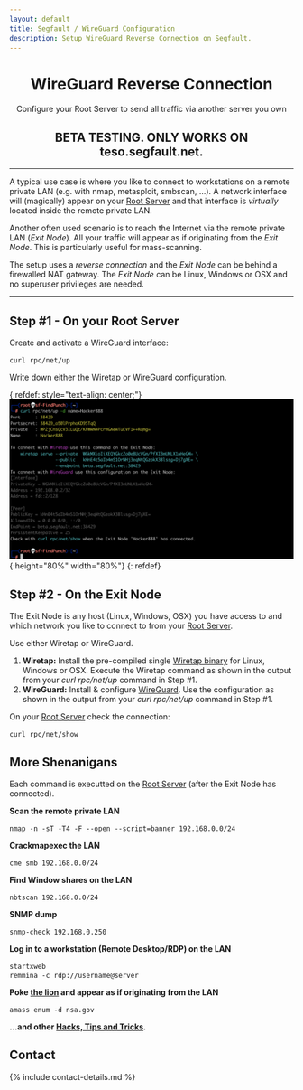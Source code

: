```yaml
---
layout: default
title: Segfault / WireGuard Configuration
description: Setup WireGuard Reverse Connection on Segfault.
---
```


<div style="text-align:center">
    <h1>WireGuard Reverse Connection</h1>
    <p>Configure your Root Server to send all traffic via another server you own</p>
</div>

<div style="text-align:center"><h2>BETA TESTING. ONLY WORKS ON teso.segfault.net.</h2></div>

---

A typical use case is where you like to connect to workstations on a remote private LAN (e.g. with nmap, metasploit, smbscan, ...). A network interface will (magically) appear on your [Root Server](../) and that interface is *virtually* located inside the remote private LAN.

Another often used scenario is to reach the Internet via the remote private LAN (*Exit Node*). All your traffic will appear as if originating from the *Exit Node*. This is particularly useful for mass-scanning.

The setup uses a *reverse connection* and the *Exit Node* can be behind a firewalled NAT gateway. The *Exit Node* can be Linux, Windows or OSX and no superuser privileges are needed.

---

## Step #1 - On your Root Server

Create and activate a WireGuard interface:

```shell
curl rpc/net/up
```

Write down either the Wiretap or WireGuard configuration.

{:refdef: style="text-align: center;"}
![login screen](wg-up2.png){:height="80%" width="80%"}
{: refdef}

## Step #2 - On the Exit Node

The Exit Node is any host (Linux, Windows, OSX) you have access to and which network you like to connect to from your [Root Server](../).

Use either Wiretap or WireGuard.

1. __Wiretap:__ Install the pre-compiled single [Wiretap binary](https://github.com/sandialabs/wiretap/releases/tag/v0.1.0) for Linux, Windows or OSX. Execute the Wiretap command as shown in the output from your *curl rpc/net/up* command in Step #1.
1. __WireGuard:__ Install & configure [WireGuard](https://www.wireguard.com/). Use the configuration as shown in the output from your *curl rpc/net/up* command in Step #1.

On your [Root Server](../) check the connection:

```shell
curl rpc/net/show
```

## More Shenanigans

Each command is executted on the [Root Server](../) (after the Exit Node has connected).

__Scan the remote private LAN__

```
nmap -n -sT -T4 -F --open --script=banner 192.168.0.0/24
```

__Crackmapexec the LAN__

```
cme smb 192.168.0.0/24
```

__Find Window shares on the LAN__

```
nbtscan 192.168.0.0/24
```

__SNMP dump__

```
snmp-check 192.168.0.250
```

__Log in to a workstation (Remote Desktop/RDP) on the LAN__

```
startxweb
remmina -c rdp://username@server
```

__Poke [the lion](police-cars-police-chase.gif) and appear as if originating from the LAN__

```
amass enum -d nsa.gov
```

__...and other [Hacks, Tips and Tricks](tricks.html).__

## Contact

{% include contact-details.md %}
